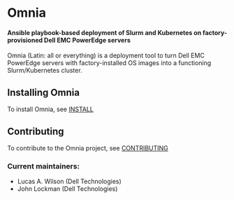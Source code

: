 # Omnia
#### Ansible playbook-based deployment of Slurm and Kubernetes on factory-provisioned Dell EMC PowerEdge servers

Omnia (Latin: all or everything) is a deployment tool to turn Dell EMC PowerEdge servers with factory-installed OS images into a functioning Slurm/Kubernetes cluster.

## Installing Omnia
To install Omnia, see [INSTALL](INSTALL.md)

## Contributing
To contribute to the Omnia project, see [CONTRIBUTING](CONTRIBUTING.md)

### Current maintainers:
* Lucas A. Wilson (Dell Technologies)
* John Lockman (Dell Technologies)
